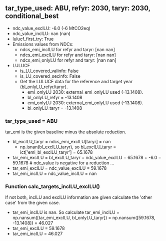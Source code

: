 

## tar_type_used: ABU, refyr: 2030, taryr: 2030, conditional_best
- ndc_value_exclLU: -6.0 (-6 MtCO2eq)
- ndc_value_inclLU: nan (nan)
- lulucf_first_try: True
- Emissions values from NDCs:
  - ndcs_emi_inclLU for refyr and taryr: [nan nan]
  - ndcs_emi_exclLU for refyr and taryr: [nan nan]
  - ndcs_emi_onlyLU for refyr and taryr: [nan nan]
- LULUCF
  - is_LU_covered_valinfo: False
  - is_LU_covered_secinfo: False
  - Get the LULUCF data for the reference and target year (bl_onlyLU_refyr/taryr).
    - emi_onlyLU 2030: external_emi_onlyLU used (-13.1408).
    - bl_onlyLU_refyr = -13.1408
    - emi_onlyLU 2030: external_emi_onlyLU used (-13.1408).
    - bl_onlyLU_taryr = -13.1408
### tar_type_used = ABU
tar_emi is the given baseline minus the absolute reduction.
- bl_exclLU_taryr = ndcs_emi_exclLU[taryr] = nan
  - np.isnan(bl_exclLU_taryr), so bl_exclLU_taryr = ict['emi_bl_exclLU_taryr'] = 65.1678
- tar_emi_exclLU = bl_exclLU_taryr + ndc_value_exclLU = 65.1678 + -6.0 = 59.1678 # ndc_value is negative for a reduction ...
- tar_emi_exclLU = ndc_value_exclLU = 59.1678
- tar_emi_inclLU = ndc_value_inclLU = nan
### Function calc_targets_inclLU_exclLU()
If not both, inclLU and exclLU information are given calculate the 'other case' from the given case.
- tar_emi_inclLU is nan. So calculate tar_emi_inclLU = np.nansum([tar_emi_exclLU, bl_onlyLU_taryr]) = np.nansum([59.1678, -13.1408]) = 46.027
- tar_emi_exclLU = 59.1678
- tar_emi_inclLU = 46.027